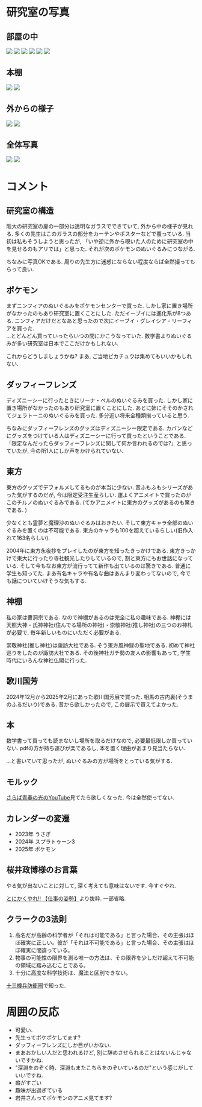 # **研究室の写真**

## 部屋の中
![](https://masataka123.github.io/blog3/sub6/picture_room/IMG_6188.jpeg)
![](https://masataka123.github.io/blog3/sub6/picture_room/IMG_6190.jpeg)
![](https://masataka123.github.io/blog3/sub6/picture_room/IMG_6201.jpeg)
![](https://masataka123.github.io/blog3/sub6/picture_room/IMG_6194.jpeg)
![](https://masataka123.github.io/blog3/sub6/picture_room/IMG_6196.jpeg)
![](https://masataka123.github.io/blog3/sub6/picture_room/IMG_6195.jpeg)

## 本棚
![](https://masataka123.github.io/blog3/sub6/picture_room/IMG_6203.jpeg)
![](https://masataka123.github.io/blog3/sub6/picture_room/IMG_6200.jpeg)

## 外からの様子
![](https://masataka123.github.io/blog3/sub6/picture_room/IMG_6197.jpeg)
![](https://masataka123.github.io/blog3/sub6/picture_room/IMG_6198.jpeg)

## 全体写真
![](https://masataka123.github.io/blog3/sub6/picture_room/IMG_6192.jpeg)
![](https://masataka123.github.io/blog3/sub6/picture_room/IMG_6202.jpeg)


# **コメント**

## 研究室の構造
阪大の研究室の扉の一部分は透明なガラスでできていて, 外から中の様子が見れる.
多くの先生はこのガラスの部分をカーテンやポスターなどで覆っている. 
当初は私もそうしようと思ったが, 「いや逆に外から覗いた人のために研究室の中を見せるのもアリでは」と思った. 
それが次のポケモンのぬいぐるみにつながる. 

ちなみに写真OKである. 周りの先生方に迷惑にならない程度ならば全然撮ってもらって良い. 

## ポケモン
まずニンフィアのぬいぐるみをポケモンセンターで買った. しかし家に置き場所がなかったのもあり研究室に置くことにした. 
ただイーブイには進化系が8つある. ニンフィアだけだとなあと思ったので次にイーブイ・グレイシア・リーフィアを買った.  
...とどんどん買っていったらいつの間にかこうなっていた. 数学書よりぬいぐるみが多い研究室は日本でここだけかもしれない. 

これからどうしましょうかね? まあ, ご当地ピカチュウは集めてもいいかもしれない.

## ダッフィーフレンズ
ディズニーシーに行ったときにリーナ・ベルのぬいぐるみを買った. しかし家に置き場所がなかったのもあり研究室に置くことにした. 
あとに姉にそそのかされてジェラトーニのぬいぐるみを買った. 
多分近い将来全種類揃っていると思う. 

ちなみにダッフィーフレンズのグッズはディズニーシー限定である. カバンなどにグッズをつけている人はディズニーシーに行って買ったということである. 
「限定なんだったらダッフィーフレンズに関して何か言われるのでは?」と思っていたが, 今の所1人にしか声をかけられていない. 

## 東方
東方のグッズでデフォルメしてるものが本当に少ない. 
昔ふもふもシリーズがあった気がするのだが, 今は限定受注生産らしい. 
運よくアニメイトで買ったのがこのチルノのぬいぐるみである. (てかアニメイトに東方のグッズがあるのも驚きである. )

少なくとも霊夢と魔理沙のぬいぐるみはおきたい. そして東方キャラ全部のぬいぐるみを置くのは不可能である. 東方のキャラも100を超えているらしい(旧作入れて163名らしい).

2004年に東方永夜抄をプレイしたのが東方を知ったきっかけである. 東方きっかけで東大に行ったり寺社観光したりしているので, 割と東方にもお世話になっている. 
そして今もなお東方が流行ってて新作も出ているのは驚きである. 普通に学生も知ってた.
まあ有名キャラや有名な曲はあんまり変わってないので, 今でも話についていけそうな気もする. 

## 神棚
私の家は曹洞宗である. なので神棚があるのは完全に私の趣味である. 
神棚には天照大神・氏神神社(住んでる場所の神社)・崇敬神社(推し神社)の三つのお神札が必要で, 毎年新しいものにいただく必要がある.

崇敬神社(推し神社)は諏訪大社である. そう東方風神録の聖地である. 初めて神社巡りをしたのが諏訪大社である. その後神社ガチ勢の友人の影響もあって, 学生時代にいろんな神社仏閣に行った. 


## 歌川国芳

2024年12月から2025年2月にあった歌川国芳展で買った.
相馬の古内裏(そうまのふるだいり)である. 
昔から欲しかったので, この展示で買えてよかった. 

## 本
数学書って買っても読まないし場所を取るだけなので, 必要最低限しか買っていない.
pdfの方が持ち運びが楽であるし, 本を置く理由があまり見当たらない. 

...と書いていて思ったが, ぬいぐるみの方が場所をとっている気がする. 

## モルック
[さらば青春の光のYouTube](https://www.youtube.com/channel/UCNvcNd31bA-XERO6LGy4blw)見てたら欲しくなった. 今は全然使ってない. 

## カレンダーの変遷
- 2023年 うさぎ
- 2024年 スプラトゥーン3
- 2025年 ポケモン

## 桜井政博様のお言葉
やる気が出ないことに対して, 深く考えても意味はないです.
今すぐやれ. 

[とにかくやれ!! 【仕事の姿勢】](https://www.youtube.com/watch?v=JV3KOJ_Z4Vs)より抜粋. 一部省略. 

## クラークの3法則

1. 高名だが高齢の科学者が「それは可能である」と言った場合、その主張はほぼ確実に正しい。彼が「それは不可能である」と言った場合、その主張はほぼ確実に間違っている。
2. 物事の可能性の限界を測る唯一の方法は、その限界を少しだけ超えて不可能の領域に踏み込むことである。
3. 十分に高度な科学技術は、魔法と区別できない。

[十三機兵防衛圏](https://13sar.jp)で知った. 

# **周囲の反応**
- 可愛い.
- 先生ってポケポケしてます?
- ダッフィーフレンズにしか目がいかない. 
- まあおかしい人だと思われるけど, 別に辞めさせられることはないんじゃないですかね. 
- "深淵をのぞく時、深淵もまたこちらをのぞいているのだ"という感じがしていいですね.
- 癖がすごい
- 趣味が出過ぎている
- 岩井さんってポケモンのアニメ見てます?